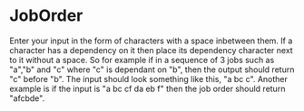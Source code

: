 # JobOrder

Enter your input in the form of characters with a space inbetween them. If a character has a dependency on it then place its dependency character next to it without a space.
So for example if in a sequence of 3 jobs such as "a","b" and "c" where "c" is dependant on "b", then the output should return "c" before "b". The input should look something like this, "a bc c".
Another example is if the input is "a bc cf da eb f" then the job order should return "afcbde".
